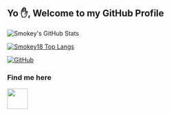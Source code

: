 <h2><b>Yo ✋️</b>, Welcome to my GitHub Profile</h2>

![Smokey's GitHub Stats](https://github-readme-stats.vercel.app/api?username=smokey18&show_icons=true&count_private=true&title_color=333&icon_color=333&hide=["issues"])

[![Smokey18 Top Langs](https://github-readme-stats.vercel.app/api/top-langs/?username=smokey18&layout=compact)](https://github.com/smokey18)

[![GitHub](https://img.shields.io/badge/dynamic/json?logo=github&label=GitHub+Followers&labelColor=282c34&color=181717&query=%24.data.totalSubs&url=https%3A%2F%2Fapi.spencerwoo.com%2Fsubstats%2F%3Fsource%3Dgithub%26queryKey%3Dsmokey18&longCache=true)](https://github.com/smokey18)

### Find me here

  <a href="https://t.me/smokey_18">
     <img align="left"| Telegram" width="48px" src="https://github.com/smokey18/smokey18/blob/master/icons8-telegram-app.svg"/>
  </a>
